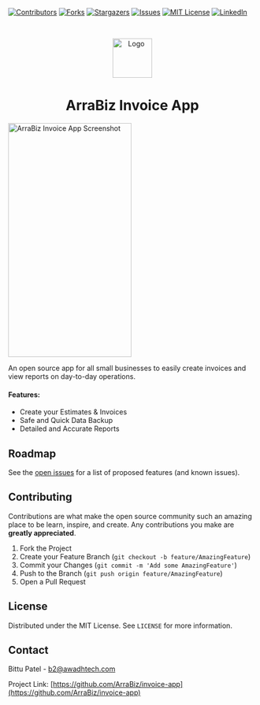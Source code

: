 <!-- PROJECT SHIELDS -->
<!--
*** I'm using markdown "reference style" links for readability.
*** Reference links are enclosed in brackets [ ] instead of parentheses ( ).
*** See the bottom of this document for the declaration of the reference variables
*** for contributors-url, forks-url, etc. This is an optional, concise syntax you may use.
*** https://www.markdownguide.org/basic-syntax/#reference-style-links
-->
[![Contributors][contributors-shield]][contributors-url]
[![Forks][forks-shield]][forks-url]
[![Stargazers][stars-shield]][stars-url]
[![Issues][issues-shield]][issues-url]
[![MIT License][license-shield]][license-url]
[![LinkedIn][linkedin-shield]][linkedin-url]


<!-- PROJECT LOGO -->
<br />
<p align="center">
  <a href="https://github.com/ArraBiz/invoice-app">
    <img src="https://awadhtech.com/wp-content/uploads/2021/06/app_icon.png" alt="Logo" width="80" height="80">
  </a>

  <h1 align="center">ArraBiz Invoice App</h1>

  <a href="https://github.com/ArraBiz/invoice-app">
    <img src="https://awadhtech.com/wp-content/uploads/2021/06/mockup-e1623178437154.png" alt="ArraBiz Invoice App Screenshot" width="250" height="475">
  </a>
</p>

An open source app for all small businesses to easily create invoices and view reports on day-to-day operations.

#### Features:
* Create your Estimates & Invoices
* Safe and Quick Data Backup
* Detailed and Accurate Reports


<!-- ROADMAP -->
## Roadmap

See the [open issues](https://github.com/ArraBiz/invoice-app/issues) for a list of proposed features (and known issues).

<!-- CONTRIBUTING -->
## Contributing

Contributions are what make the open source community such an amazing place to be learn, inspire, and create. Any contributions you make are **greatly appreciated**.

1. Fork the Project
2. Create your Feature Branch (`git checkout -b feature/AmazingFeature`)
3. Commit your Changes (`git commit -m 'Add some AmazingFeature'`)
4. Push to the Branch (`git push origin feature/AmazingFeature`)
5. Open a Pull Request

<!-- LICENSE -->
## License

Distributed under the MIT License. See `LICENSE` for more information.

<!-- CONTACT -->
## Contact

Bittu Patel - b2@awadhtech.com

Project Link: [https://github.com/ArraBiz/invoice-app](https://github.com/ArraBiz/invoice-app)


<!-- MARKDOWN LINKS & IMAGES -->
<!-- https://www.markdownguide.org/basic-syntax/#reference-style-links -->
[contributors-shield]: https://img.shields.io/github/contributors/ArraBiz/repo.svg?style=for-the-badge
[contributors-url]: https://github.com/ArraBiz/repo/graphs/contributors
[forks-shield]: https://img.shields.io/github/forks/ArraBiz/repo.svg?style=for-the-badge
[forks-url]: https://github.com/ArraBiz/repo/network/members
[stars-shield]: https://img.shields.io/github/stars/ArraBiz/repo.svg?style=for-the-badge
[stars-url]: https://github.com/ArraBiz/repo/stargazers
[issues-shield]: https://img.shields.io/github/issues/ArraBiz/repo.svg?style=for-the-badge
[issues-url]: https://github.com/ArraBiz/repo/issues
[license-shield]: https://img.shields.io/github/license/ArraBiz/repo.svg?style=for-the-badge
[license-url]: https://github.com/ArraBiz/repo/blob/master/LICENSE.txt
[linkedin-shield]: https://img.shields.io/badge/-LinkedIn-black.svg?style=for-the-badge&logo=linkedin&colorB=555
[linkedin-url]: https://linkedin.com/in/ArraBiz
